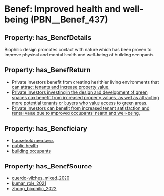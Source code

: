 # Benef: __Improved health and well-being__ (PBN__Benef_437)

## Property: has_BenefDetails

Biophilic design promotes contact with nature which has been proven to improve physical and mental health and well-being of building occupants.

## Property: has_BenefReturn

* [Private investors benefit from creating healthier living environments that can attract tenants and increase property value.](../BenefReturn/PBN__BenefReturn_471)
* [Private investors investing in the design and development of green spaces can benefit from increased property values, as well as attracting more potential tenants or buyers who value access to green areas.](../BenefReturn/PBN__BenefReturn_757)
* [Private investors can benefit from increased tenant satisfaction and rental value due to improved occupants’ health and well-being.](../BenefReturn/PBN__BenefReturn_1135)

## Property: has_Beneficiary

* [household members](../Stakeholder/PBN__Stakeholder_162)
* [public health](../Stakeholder/PBN__Stakeholder_58)
* [building occupants](../Stakeholder/PBN__Stakeholder_97)

## Property: has_BenefSource

* [cuerdo-vilches_mixed_2020](../Article/PBN__Article_89)
* [kumar_role_2021](../Article/PBN__Article_140)
* [zhong_biophilic_2022](../Article/PBN__Article_211)

